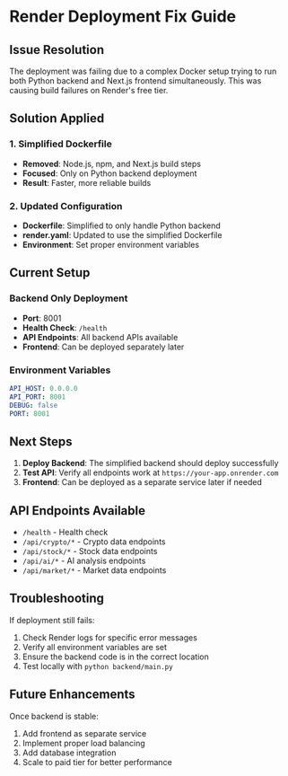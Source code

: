 # Render Deployment Fix Guide

## Issue Resolution

The deployment was failing due to a complex Docker setup trying to run both Python backend and Next.js frontend simultaneously. This was causing build failures on Render's free tier.

## Solution Applied

### 1. Simplified Dockerfile
- **Removed**: Node.js, npm, and Next.js build steps
- **Focused**: Only on Python backend deployment
- **Result**: Faster, more reliable builds

### 2. Updated Configuration
- **Dockerfile**: Simplified to only handle Python backend
- **render.yaml**: Updated to use the simplified Dockerfile
- **Environment**: Set proper environment variables

## Current Setup

### Backend Only Deployment
- **Port**: 8001
- **Health Check**: `/health`
- **API Endpoints**: All backend APIs available
- **Frontend**: Can be deployed separately later

### Environment Variables
```yaml
API_HOST: 0.0.0.0
API_PORT: 8001
DEBUG: false
PORT: 8001
```

## Next Steps

1. **Deploy Backend**: The simplified backend should deploy successfully
2. **Test API**: Verify all endpoints work at `https://your-app.onrender.com`
3. **Frontend**: Can be deployed as a separate service later if needed

## API Endpoints Available

- `/health` - Health check
- `/api/crypto/*` - Crypto data endpoints
- `/api/stock/*` - Stock data endpoints
- `/api/ai/*` - AI analysis endpoints
- `/api/market/*` - Market data endpoints

## Troubleshooting

If deployment still fails:
1. Check Render logs for specific error messages
2. Verify all environment variables are set
3. Ensure the backend code is in the correct location
4. Test locally with `python backend/main.py`

## Future Enhancements

Once backend is stable:
1. Add frontend as separate service
2. Implement proper load balancing
3. Add database integration
4. Scale to paid tier for better performance 